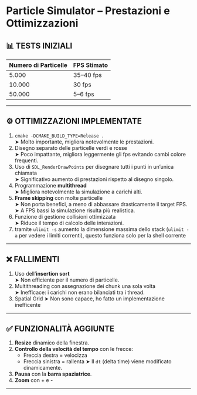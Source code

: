# Particle Simulator – Prestazioni e Ottimizzazioni

## 📊 TESTS INIZIALI

| Numero di Particelle | FPS Stimato     |
|----------------------|-----------------|
| 5.000                | 35–40 fps       |
| 10.000               | 30 fps          |
| 50.000               | 5–6 fps         |

---

## ⚙️ OTTIMIZZAZIONI IMPLEMENTATE

1. `cmake -DCMAKE_BUILD_TYPE=Release .`  
   ➤ Molto importante, migliora notevolmente le prestazioni.
2. Disegno separato delle particelle verdi e rosse  
   ➤ Poco impattante, migliora leggermente gli fps evitando cambi colore frequenti.
3. Uso di `SDL_RenderDrawPoints` per disegnare tutti i punti in un’unica chiamata  
   ➤ Significativo aumento di prestazioni rispetto al disegno singolo.
4. Programmazione **multithread**  
   ➤ Migliora notevolmente la simulazione a carichi alti.
5. **Frame skipping** con molte particelle  
   ➤ Non porta benefici, a meno di abbassare drasticamente il target FPS.  
   ➤ A FPS bassi la simulazione risulta più realistica.
6. Funzione di gestione collisioni ottimizzata  
   ➤ Riduce il tempo di calcolo delle interazioni.
7. tramite `ulimit -s` aumento la dimensione massima dello stack (`ulimit -a` per vedere i limiti correnti), questo funziona solo per la shell corrente

---

## ❌ FALLIMENTI

1. Uso dell’**insertion sort**  
   ➤ Non efficiente per il numero di particelle.
2. Multithreading con assegnazione dei chunk una sola volta  
   ➤ Inefficace: i carichi non erano bilanciati tra i thread.
3. Spatial Grid
   ➤ Non sono capace, ho fatto un implementazione inefficente

---

## ✅ FUNZIONALITÀ AGGIUNTE

1. **Resize** dinamico della finestra.
2. **Controllo della velocità del tempo** con le frecce:
    - Freccia destra = velocizza
    - Freccia sinistra = rallenta
      ➤ Il `dt` (delta time) viene modificato dinamicamente.
3. **Pausa** con la **barra spaziatrice**.
4. **Zoom** con + e -

---